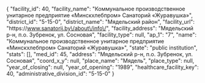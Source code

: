 {
    "facility_id": 40,
    "facility_name": "Коммунальное производственное унитарное предприятие «Минскхлебпром» Санаторий «Журавушка»",
    "district_id": "5-15-0",
    "district_name": "Мядельский район",
    "facility_url": "https:\/\/www.sanatorij.by\/about\/info\/",
    "facility_address": "Мядельский р-н, п.о. Зубренок, ул. Сосновая",
    "facility_type": null,
    "ap_1": "7",
    "name": "Коммунальное производственное унитарное предприятие «Минскхлебпром» Санаторий «Журавушка»",
    "state": "public institution",
    "stats": [],
    "med_id": 45,
    "address": "Мядельский р-н, п.о. Зубренок, ул. Сосновая",
    "coord_x_y": null,
    "place_name": "Мядель",
    "place_type": null,
    "year_of_closing": null,
    "year_of_opening": "1989",
    "healthcare_facility_key": 40,
    "administrative_division_id": "5-15-0"
}